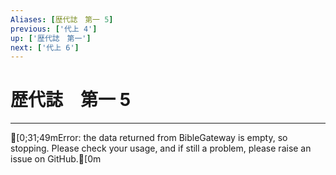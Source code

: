 ```yaml
---
Aliases: [歴代誌　第一 5]
previous: ['代上 4']
up: ['歴代誌　第一']
next: ['代上 6']
---
```

# 歴代誌　第一 5

***
[0;31;49mError: the data returned from BibleGateway is empty, so stopping. Please check your usage, and if still a problem, please raise an issue on GitHub.[0m
